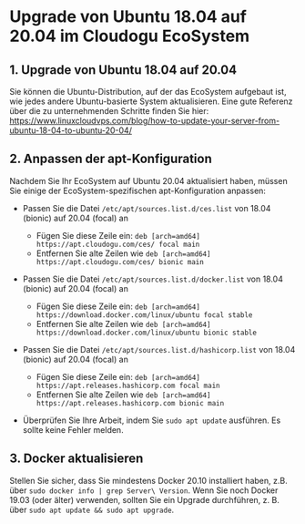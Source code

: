 # Upgrade von Ubuntu 18.04 auf 20.04 im Cloudogu EcoSystem

## 1. Upgrade von Ubuntu 18.04 auf 20.04

Sie können die Ubuntu-Distribution, auf der das EcoSystem aufgebaut ist, wie jedes andere Ubuntu-basierte System aktualisieren. Eine gute Referenz über die zu unternehmenden Schritte finden Sie hier: https://www.linuxcloudvps.com/blog/how-to-update-your-server-from-ubuntu-18-04-to-ubuntu-20-04/

## 2. Anpassen der apt-Konfiguration

Nachdem Sie Ihr EcoSystem auf Ubuntu 20.04 aktualisiert haben, müssen Sie einige der EcoSystem-spezifischen apt-Konfiguration anpassen:

- Passen Sie die Datei `/etc/apt/sources.list.d/ces.list` von 18.04 (bionic) auf 20.04 (focal) an
   - Fügen Sie diese Zeile ein: `deb [arch=amd64] https://apt.cloudogu.com/ces/ focal main`
   - Entfernen Sie alte Zeilen wie `deb [arch=amd64] https://apt.cloudogu.com/ces/ bionic main`

- Passen Sie die Datei `/etc/apt/sources.list.d/docker.list` von 18.04 (bionic) auf 20.04 (focal) an
   - Fügen Sie diese Zeile ein: `deb [arch=amd64] https://download.docker.com/linux/ubuntu focal stable`
   - Entfernen Sie alte Zeilen wie `deb [arch=amd64] https://download.docker.com/linux/ubuntu bionic stable`

- Passen Sie die Datei `/etc/apt/sources.list.d/hashicorp.list` von 18.04 (bionic) auf 20.04 (focal) an
   - Fügen Sie diese Zeile ein: `deb [arch=amd64] https://apt.releases.hashicorp.com focal main`
   - Entfernen Sie alte Zeilen wie `deb [arch=amd64] https://apt.releases.hashicorp.com bionic main`

- Überprüfen Sie Ihre Arbeit, indem Sie `sudo apt update` ausführen. Es sollte keine Fehler melden.

## 3. Docker aktualisieren

Stellen Sie sicher, dass Sie mindestens Docker 20.10 installiert haben, z.B. über `sudo docker info | grep Server\ Version`.
Wenn Sie noch Docker 19.03 (oder älter) verwenden, sollten Sie ein Upgrade durchführen, z. B. über `sudo apt update && sudo apt upgrade`.

